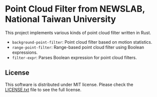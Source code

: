 # Point Cloud Filter from NEWSLAB, National Taiwan University

This project implements various kinds of point cloud filter written in
Rust.


- `background-point-filter`: Point cloud filter based on motion
  statistics.
- `range-point-filter`: Range-based point cloud filter using Boolean
  expressions.
- `filter-expr`: Parses Boolean expression for point cloud filters.

## License

This software is distributed under MIT license. Please check the
[LICENSE.txt](LICENSE.txt) file to see the full license.
